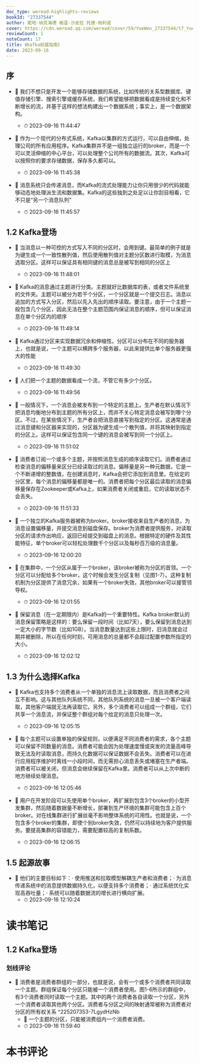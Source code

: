 ```yaml
---
doc_type: weread-highlights-reviews
bookId: "27337544"
author: 妮哈·纳克海德 格温·沙皮拉 托德·帕利诺
cover: https://cdn.weread.qq.com/weread/cover/59/YueWen_27337544/t7_YueWen_27337544.jpg
reviewCount: 1
noteCount: 17
title: 《Kafka权威指南》
date: 2023-09-16
---
```



## 序


- 📌 我们不想只是开发一个能够存储数据的系统，比如传统的关系型数据库、键值存储引擎、搜索引擎或缓存系统，我们希望能够把数据看成是持续变化和不断增长的流，并基于这样的想法构建出一个数据系统；事实上，是一个数据架构。 
    - ⏱ 2023-09-16 11:44:47 

- 📌 作为一个现代的分布式系统，Kafka以集群的方式运行，可以自由伸缩，处理公司的所有应用程序。Kafka集群并不是一组独立运行的broker，而是一个可以灵活伸缩的中心平台，可以处理整个公司所有的数据流。其次，Kafka可以按照你的要求存储数据，保存多久都可以。 
    - ⏱ 2023-09-16 11:45:38 

- 📌 消息系统只会传递消息，而Kafka的流式处理能力让你只用很少的代码就能够动态地处理派生流和数据集。Kafka的这些独到之处足以让你刮目相看，它不只是“另一个消息队列” 
    - ⏱ 2023-09-16 11:45:57 
## 1.2 Kafka登场


- 📌 当消息以一种可控的方式写入不同的分区时，会用到键。最简单的例子就是为键生成一个一致性散列值，然后使用散列值对主题分区数进行取模，为消息选取分区。这样可以保证具有相同键的消息总是被写到相同的分区上 
    - ⏱ 2023-09-16 11:48:01 

- 📌 Kafka的消息通过主题进行分类。主题就好比数据库的表，或者文件系统里的文件夹。主题可以被分为若干个分区，一个分区就是一个提交日志。消息以追加的方式写入分区，然后以先入先出的顺序读取。要注意，由于一个主题一般包含几个分区，因此无法在整个主题范围内保证消息的顺序，但可以保证消息在单个分区内的顺序 
    - ⏱ 2023-09-16 11:49:14 

- 📌 Kafka通过分区来实现数据冗余和伸缩性。分区可以分布在不同的服务器上，也就是说，一个主题可以横跨多个服务器，以此来提供比单个服务器更强大的性能 
    - ⏱ 2023-09-16 11:49:30 

- 📌 人们把一个主题的数据看成一个流，不管它有多少个分区。 
    - ⏱ 2023-09-16 11:49:56 

- 📌 一般情况下，一个消息会被发布到一个特定的主题上。生产者在默认情况下把消息均衡地分布到主题的所有分区上，而并不关心特定消息会被写到哪个分区。不过，在某些情况下，生产者会把消息直接写到指定的分区。这通常是通过消息键和分区器来实现的，分区器为键生成一个散列值，并将其映射到指定的分区上。这样可以保证包含同一个键的消息会被写到同一个分区上。 
    - ⏱ 2023-09-16 11:51:02 

- 📌 消费者订阅一个或多个主题，并按照消息生成的顺序读取它们。消费者通过检查消息的偏移量来区分已经读取过的消息。偏移量是另一种元数据，它是一个不断递增的整数值，在创建消息时，Kafka会把它添加到消息里。在给定的分区里，每个消息的偏移量都是唯一的。消费者把每个分区最后读取的消息偏移量保存在Zookeeper或Kafka上，如果消费者关闭或重启，它的读取状态不会丢失。 
    - ⏱ 2023-09-16 11:51:33 
 

- 📌 一个独立的Kafka服务器被称为broker。broker接收来自生产者的消息，为消息设置偏移量，并提交消息到磁盘保存。broker为消费者提供服务，对读取分区的请求作出响应，返回已经提交到磁盘上的消息。根据特定的硬件及其性能特征，单个broker可以轻松处理数千个分区以及每秒百万级的消息量。 
    - ⏱ 2023-09-16 12:00:20 

- 📌 在集群中，一个分区从属于一个broker，该broker被称为分区的首领。一个分区可以分配给多个broker，这个时候会发生分区复制（见图1-7）。这种复制机制为分区提供了消息冗余，如果有一个broker失效，其他broker可以接管领导权。 
    - ⏱ 2023-09-16 12:01:55 

- 📌 保留消息（在一定期限内）是Kafka的一个重要特性。Kafka broker默认的消息保留策略是这样的：要么保留一段时间（比如7天），要么保留到消息达到一定大小的字节数（比如1GB）。当消息数量达到这些上限时，旧消息就会过期并被删除，所以在任何时刻，可用消息的总量都不会超过配置参数所指定的大小。 
    - ⏱ 2023-09-16 12:02:12 
## 1.3 为什么选择Kafka


- 📌 Kafka也支持多个消费者从一个单独的消息流上读取数据，而且消费者之间互不影响。这与其他队列系统不同，其他队列系统的消息一旦被一个客户端读取，其他客户端就无法再读取它。另外，多个消费者可以组成一个群组，它们共享一个消息流，并保证整个群组对每个给定的消息只处理一次。 
    - ⏱ 2023-09-16 12:05:15 

- 📌 每个主题可以设置单独的保留规则，以便满足不同消费者的需求，各个主题可以保留不同数量的消息。消费者可能会因为处理速度慢或突发的流量高峰导致无法及时读取消息，而持久化数据可以保证数据不会丢失。消费者可以在进行应用程序维护时离线一小段时间，而无需担心消息丢失或堵塞在生产者端。消费者可以被关闭，但消息会继续保留在Kafka里。消费者可以从上次中断的地方继续处理消息。 
    - ⏱ 2023-09-16 12:05:46 

- 📌 用户在开发阶段可以先使用单个broker，再扩展到包含3个broker的小型开发集群，然后随着数据量不断增长，部署到生产环境的集群可能包含上百个broker。对在线集群进行扩展丝毫不影响整体系统的可用性。也就是说，一个包含多个broker的集群，即使个别broker失效，仍然可以持续地为客户提供服务。要提高集群的容错能力，需要配置较高的复制系数。 
    - ⏱ 2023-09-16 12:06:15 
## 1.5 起源故事


- 📌 他们的主要目标如下：· 使用推送和拉取模型解耦生产者和消费者；· 为消息传递系统中的消息提供数据持久化，以便支持多个消费者；· 通过系统优化实现高吞吐量；· 系统可以随着数据流的增长进行横向扩展。 
    - ⏱ 2023-09-16 12:10:24 

# 读书笔记

## 1.2 Kafka登场

### 划线评论
- 📌 消费者是消费者群组的一部分，也就是说，会有一个或多个消费者共同读取一个主题。群组保证每个分区只能被一个消费者使用。图1-6所示的群组中，有3个消费者同时读取一个主题。其中的两个消费者各自读取一个分区，另外一个消费者读取其他两个分区。消费者与分区之间的映射通常被称为消费者对分区的所有权关系  ^225207353-7LgydHzNb
    - 💭 一个主题的分区，只能被消费组内一个消费者消费。
    - ⏱ 2023-09-16 11:59:40
   

# 本书评论
